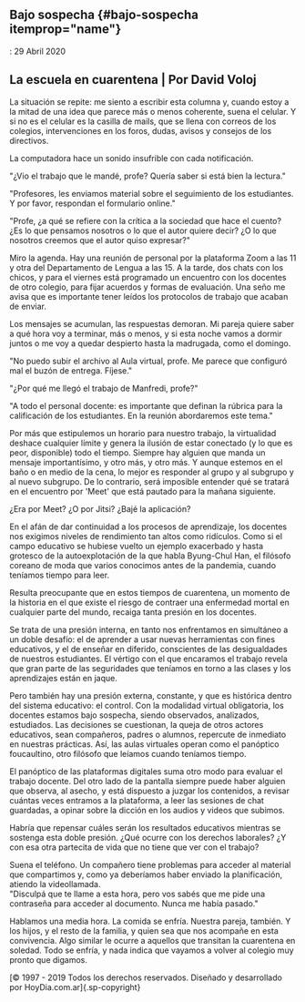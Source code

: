 Bajo sospecha {#bajo-sospecha itemprop="name"}
-------------

:    29 Abril 2020

## La escuela en cuarentena \| Por David Voloj

La situación se repite: me siento a escribir esta columna y, cuando
estoy a la mitad de una idea que parece más o menos coherente, suena el
celular. Y si no es el celular es la casilla de mails, que se llena con
correos de los colegios, intervenciones en los foros, dudas, avisos y
consejos de los directivos.

La computadora hace un sonido insufrible con cada notificación.

"¿Vio el trabajo que le mandé, profe? Quería saber si está bien la
lectura."

"Profesores, les enviamos material sobre el seguimiento de los
estudiantes. Y por favor, respondan el formulario online."

"Profe, ¿a qué se refiere con la crítica a la sociedad que hace el
cuento? ¿Es lo que pensamos nosotros o lo que el autor quiere decir? ¿O
lo que nosotros creemos que el autor quiso expresar?"

Miro la agenda. Hay una reunión de personal por la plataforma Zoom a las
11 y otra del Departamento de Lengua a las 15. A la tarde, dos chats con
los chicos, y para el viernes está programado un encuentro con los
docentes de otro colegio, para fijar acuerdos y formas de evaluación.
Una seño me avisa que es importante tener leídos los protocolos de
trabajo que acaban de enviar.

Los mensajes se acumulan, las respuestas demoran. Mi pareja quiere saber
a qué hora voy a terminar, más o menos, y si esta noche vamos a dormir
juntos o me voy a quedar despierto hasta la madrugada, como el domingo.

"No puedo subir el archivo al Aula virtual, profe. Me parece que
configuró mal el buzón de entrega. Fíjese."

"¿Por qué me llegó el trabajo de Manfredi, profe?"

"A todo el personal docente: es importante que definan la rúbrica para
la calificación de los estudiantes. En la reunión abordaremos este
tema."

Por más que estipulemos un horario para nuestro trabajo, la virtualidad
deshace cualquier límite y genera la ilusión de estar conectado (y lo
que es peor, disponible) todo el tiempo. Siempre hay alguien que manda
un mensaje importantísimo, y otro más, y otro más. Y aunque estemos en
el baño o en medio de la cena, lo mejor es responder al grupo y al
subgrupo y al nuevo subgrupo. De lo contrario, será imposible entender
qué se tratará en el encuentro por 'Meet' que está pautado para la
mañana siguiente.

¿Era por Meet? ¿O por Jitsi? ¿Bajé la aplicación?

En el afán de dar continuidad a los procesos de aprendizaje, los
docentes nos exigimos niveles de rendimiento tan altos como ridículos.
Como si el campo educativo se hubiese vuelto un ejemplo exacerbado y
hasta grotesco de la autoexplotación de la que habla Byung-Chul Han, el
filósofo coreano de moda que varios conocimos antes de la pandemia,
cuando teníamos tiempo para leer.

Resulta preocupante que en estos tiempos de cuarentena, un momento de la
historia en el que existe el riesgo de contraer una enfermedad mortal en
cualquier parte del mundo, recaiga tanta presión en los docentes.

Se trata de una presión interna, en tanto nos enfrentamos en simultáneo
a un doble desafío: el de aprender a usar nuevas herramientas con fines
educativos, y el de enseñar en diferido, conscientes de las
desigualdades de nuestros estudiantes. El vértigo con el que encaramos
el trabajo revela que gran parte de las seguridades que teníamos en
torno a las clases y los aprendizajes están en jaque.

Pero también hay una presión externa, constante, y que es histórica
dentro del sistema educativo: el control. Con la modalidad virtual
obligatoria, los docentes estamos bajo sospecha, siendo observados,
analizados, estudiados. Las decisiones se cuestionan, la queja de otros
actores educativos, sean compañeros, padres o alumnos, repercute de
inmediato en nuestras prácticas. Así, las aulas virtuales operan como el
panóptico foucaultino, otro filósofo que leíamos cuando teníamos tiempo.

El panóptico de las plataformas digitales suma otro modo para evaluar el
trabajo docente. Del otro lado de la pantalla siempre puede haber
alguien que observa, al asecho, y está dispuesto a juzgar los
contenidos, a revisar cuántas veces entramos a la plataforma, a leer las
sesiones de chat guardadas, a opinar sobre la dicción en los audios y
videos que subimos.

Habría que repensar cuáles serán los resultados educativos mientras se
sostenga esta doble presión. ¿Qué ocurre con los derechos laborales? ¿Y
con esa otra partecita de vida que no tiene que ver con el trabajo?

Suena el teléfono. Un compañero tiene problemas para acceder al material
que compartimos y, como ya deberíamos haber enviado la planificación,
atiendo la videollamada.\
"Disculpá que te llame a esta hora, pero vos sabés que me pide una
contraseña para acceder al documento. Nunca me había pasado."

Hablamos una media hora. La comida se enfría. Nuestra pareja, también. Y
los hijos, y el resto de la familia, y quien sea que nos acompañe en
esta convivencia. Algo similar le ocurre a aquellos que transitan la
cuarentena en soledad. Todo se enfría, y nada indica que vayamos a
volver al colegio muy pronto que digamos.

[© 1997 - 2019 Todos los derechos reservados. Diseñado y desarrollado
por HoyDia.com.ar]{.sp-copyright}
